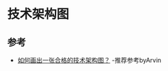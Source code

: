 # 技术架构图

## 参考
- [如何画出一张合格的技术架构图？](https://blog.csdn.net/qq_35246620/article/details/63250517) -推荐参考byArvin